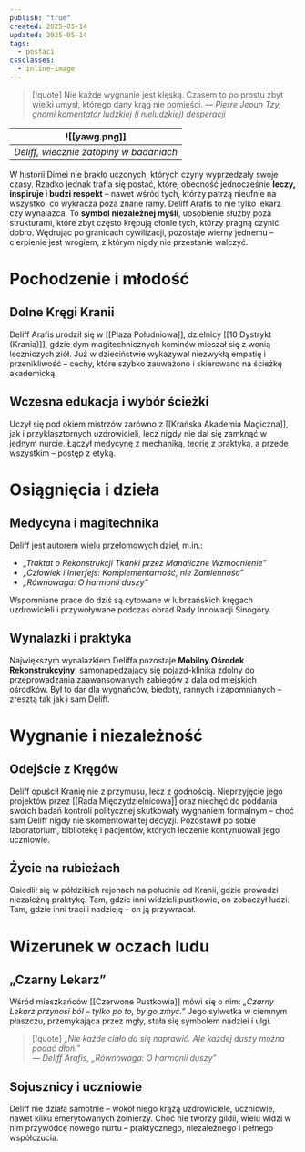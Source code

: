 ```yaml
---
publish: "true"
created: 2025-05-14
updated: 2025-05-14
tags:
  - postaci
cssclasses:
  - inline-image
---
```

>[!quote] Nie każde wygnanie jest klęską. Czasem to po prostu zbyt wielki umysł, którego dany krąg nie pomieści.
>— _Pierre Jeoun Tzy, gnomi komentator ludzkiej (i nieludzkiej) desperacji_

|![[yawg.png]]|
|-|
|*Deliff, wiecznie zatopiny w badaniach*|

W historii Dimei nie brakło uczonych, których czyny wyprzedzały swoje czasy. Rzadko jednak trafia się postać, której obecność jednocześnie **leczy, inspiruje i budzi respekt** – nawet wśród tych, którzy patrzą nieufnie na wszystko, co wykracza poza znane ramy. Deliff Arafis to nie tylko lekarz czy wynalazca. To **symbol niezależnej myśli**, uosobienie służby poza strukturami, które zbyt często krępują dłonie tych, którzy pragną czynić dobro. Wędrując po granicach cywilizacji, pozostaje wierny jednemu – cierpienie jest wrogiem, z którym nigdy nie przestanie walczyć.

# **Pochodzenie i młodość**

## Dolne Kręgi Kranii

Deliff Arafis urodził się w [[Plaza Południowa]], dzielnicy [[10 Dystrykt (Krania)]], gdzie dym magitechnicznych kominów mieszał się z wonią leczniczych ziół. Już w dzieciństwie wykazywał niezwykłą empatię i przenikliwość – cechy, które szybko zauważono i skierowano na ścieżkę akademicką.

## Wczesna edukacja i wybór ścieżki

Uczył się pod okiem mistrzów zarówno z [[Krańska Akademia Magiczna]], jak i przyklasztornych uzdrowicieli, lecz nigdy nie dał się zamknąć w jednym nurcie. Łączył medycynę z mechaniką, teorię z praktyką, a przede wszystkim – postęp z etyką. 

# **Osiągnięcia i dzieła**

## Medycyna i magitechnika

Deliff jest autorem wielu przełomowych dzieł, m.in.:
- _„Traktat o Rekonstrukcji Tkanki przez Manaliczne Wzmocnienie”_
- _„Człowiek i Interfejs: Komplementarność, nie Zamienność”_
- _„Równowaga: O harmonii duszy”_

Wspomniane prace do dziś są cytowane w lubrzańskich kręgach uzdrowicieli i przywoływane podczas obrad Rady Innowacji Sinogóry.

## Wynalazki i praktyka

Największym wynalazkiem Deliffa pozostaje **Mobilny Ośrodek Rekonstrukcyjny**, samonapędzający się pojazd-klinika zdolny do przeprowadzania zaawansowanych zabiegów z dala od miejskich ośrodków. Był to dar dla wygnańców, biedoty, rannych i zapomnianych – zresztą tak jak i sam Deliff.

# **Wygnanie i niezależność**

## Odejście z Kręgów

Deliff opuścił Kranię nie z przymusu, lecz z godnością. Nieprzyjęcie jego projektów przez [[Rada Międzydzielnicowa]] oraz niechęć do poddania swoich badań kontroli politycznej skutkowały wygnaniem formalnym – choć sam Deliff nigdy nie skomentował tej decyzji. Pozostawił po sobie laboratorium, bibliotekę i pacjentów, których leczenie kontynuowali jego uczniowie.

## Życie na rubieżach

Osiedlił się w półdzikich rejonach na południe od Kranii, gdzie prowadzi niezależną praktykę. Tam, gdzie inni widzieli pustkowie, on zobaczył ludzi. Tam, gdzie inni tracili nadzieję – on ją przywracał.

# **Wizerunek w oczach ludu**

## „Czarny Lekarz”

Wśród mieszkańców [[Czerwone Pustkowia]] mówi się o nim: _„Czarny Lekarz przynosi ból – tylko po to, by go zmyć.”_ Jego sylwetka w ciemnym płaszczu, przemykająca przez mgły, stała się symbolem nadziei i ulgi.

> [!quote] _„Nie każde ciało da się naprawić. Ale każdej duszy można podać dłoń.”_  
> — _Deliff Arafis, „Równowaga: O harmonii duszy”_

## Sojusznicy i uczniowie

Deliff nie działa samotnie – wokół niego krążą uzdrowiciele, uczniowie, nawet kilku emerytowanych żołnierzy. Choć nie tworzy gildii, wielu widzi w nim przywódcę nowego nurtu – praktycznego, niezależnego i pełnego współczucia.


